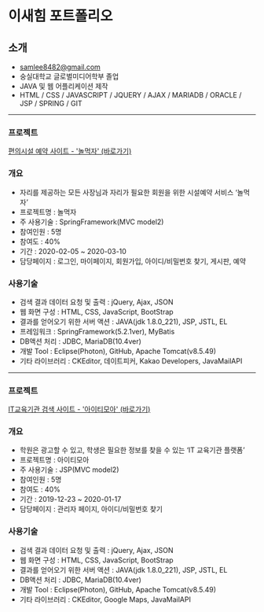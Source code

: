 # 이새힘 포트폴리오
## 소개
- samlee8482@gmail.com
- 숭실대학교 글로벌미디어학부 졸업
- JAVA 및 웹 어플리케이션 제작
- HTML / CSS / JAVASCRIPT / JQUERY / AJAX / MARIADB / ORACLE / JSP / SPRING / GIT   
--- 
### 프로젝트
[편의시설 예약 사이트 - '놀먹자' (바로가기)](https://github.com/samlee8482/project_nmj)   
### 개요   
* 자리를 제공하는 모든 사장님과 자리가 필요한 회원을 위한 시설예약 서비스 ‘놀먹자’   
* 프로젝트명 : 놀먹자   
* 주 사용기술 : SpringFramework(MVC model2)   
* 참여인원 : 5명   
* 참여도 : 40%   
* 기간 : 2020-02-05 ~ 2020-03-10   
* 담당페이지 : 로그인, 마이페이지, 회원가입, 아이디/비밀번호 찾기, 게시판, 예약   
### 사용기술
* 검색 결과 데이터 요청 및 출력 : jQuery, Ajax, JSON   
* 웹 화면 구성 : HTML, CSS, JavaScript, BootStrap   
* 결과를 얻어오기 위한 서버 액션 : JAVA(jdk 1.8.0_221), JSP, JSTL, EL   
* 프레임워크 : SpringFramework(5.2.1ver), MyBatis
* DB액션 처리 : JDBC, MariaDB(10.4ver)   
* 개발 Tool : Eclipse(Photon), GitHub, Apache Tomcat(v8.5.49)   
* 기타 라이브러리 : CKEditor, 데이트피커, Kakao Developers, JavaMailAPI   
- - -
### 프로젝트
[IT교육기관 검색 사이트 - '아이티모아' (바로가기)](https://github.com/samlee8482/project_itmoa)   
### 개요
* 학원은 광고할 수 있고, 학생은 필요한 정보를 찾을 수 있는 ‘IT 교육기관 플랫폼’   
* 프로젝트명 : 아이티모아   
* 주 사용기술 : JSP(MVC model2)
* 참여인원 : 5명   
* 참여도 : 40%   
* 기간 : 2019-12-23 ~ 2020-01-17   
* 담당페이지 : 관리자 페이지, 아이디/비밀번호 찾기   
### 사용기술   
* 검색 결과 데이터 요청 및 출력 : jQuery, Ajax, JSON   
* 웹 화면 구성 : HTML, CSS, JavaScript, BootStrap   
* 결과를 얻어오기 위한 서버 액션 : JAVA(jdk 1.8.0_221), JSP, JSTL, EL   
* DB액션 처리 : JDBC, MariaDB(10.4ver)   
* 개발 Tool : Eclipse(Photon), GitHub, Apache Tomcat(v8.5.49)   
* 기타 라이브러리 : CKEditor, Google Maps, JavaMailAPI   
